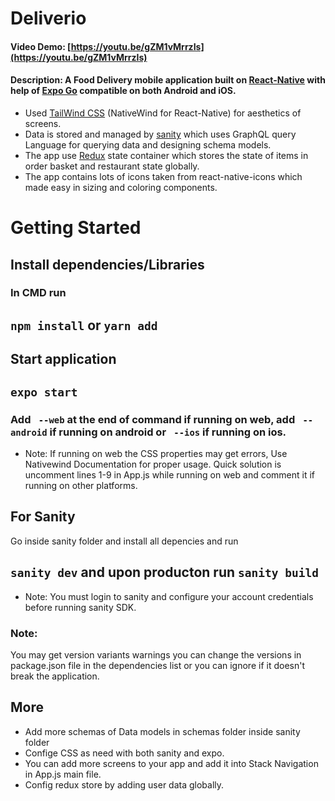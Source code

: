 # Deliverio
#### Video Demo: [https://youtu.be/gZM1vMrrzIs](https://youtu.be/gZM1vMrrzIs)
#### Description: A Food Delivery mobile application built on [React-Native](https://reactnative.dev/) with help of [Expo Go](https://expo.dev/) compatible on both Android and iOS.
* Used [TailWind CSS](https://www.nativewind.dev/) (NativeWind for React-Native) for aesthetics of screens.
* Data is stored and managed by [sanity](https://www.sanity.io/) which uses GraphQL query Language for querying data and designing schema models.
* The app use [Redux](https://redux.js.org/) state container which stores the state of items in order basket and restaurant state globally.
* The app contains lots of icons taken from react-native-icons which made easy in sizing and coloring components.


# Getting Started

## Install dependencies/Libraries
### In CMD run
## `npm install` or `yarn add`

## Start application

## `expo start`

### Add  ` --web` at the end of command if running on web, add ` --android` if running on android or ` --ios` if running on ios.

* Note: If running on web the CSS properties may get errors, Use Nativewind Documentation for proper usage. Quick solution is uncomment lines 1-9 in App.js while running on web and comment it if running on other platforms.

## For Sanity
Go inside sanity folder and install all depencies and run
## `sanity dev` and upon producton run `sanity build`

* Note: You must login to sanity and configure your account credentials before running sanity SDK.

### Note:
You may get version variants warnings you can change the versions in package.json file in the dependencies list or you can ignore if it doesn't break the application.

## More
* Add more schemas of Data models in schemas folder inside sanity folder
* Confige CSS as need with both sanity and expo.
* You can add more screens to your app and add it into Stack Navigation in App.js main file.
* Config redux store by adding user data globally.